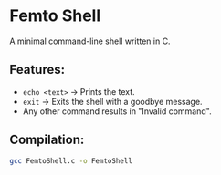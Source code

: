 # Femto Shell

A minimal command-line shell written in C.

## Features:
- `echo <text>` → Prints the text.
- `exit` → Exits the shell with a goodbye message.
- Any other command results in "Invalid command".

## Compilation:
```sh
gcc FemtoShell.c -o FemtoShell
